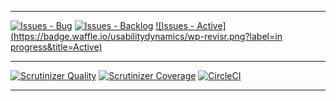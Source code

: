 ***
[![Issues - Bug](https://badge.waffle.io/usabilitydynamics/wp-revisr.png?label=bug&title=Bugs)](http://waffle.io/usabilitydynamics/wp-revisr)
[![Issues - Backlog](https://badge.waffle.io/usabilitydynamics/wp-revisr.png?label=backlog&title=Backlog)](http://waffle.io/usabilitydynamics/wp-revisr/)
[![Issues - Active](https://badge.waffle.io/usabilitydynamics/wp-revisr.png?label=in progress&title=Active)](http://waffle.io/usabilitydynamics/wp-revisr/)
***
[![Scrutinizer Quality](http://img.shields.io/scrutinizer/g/UsabilityDynamics/wp-revisr.svg)](https://scrutinizer-ci.com/g/UsabilityDynamics/wp-revisr)
[![Scrutinizer Coverage](http://img.shields.io/scrutinizer/coverage/g/UsabilityDynamics/wp-revisr.svg)](https://scrutinizer-ci.com/g/UsabilityDynamics/wp-revisr)
[![CircleCI](https://circleci.com/gh/UsabilityDynamics/wp-revisr.png?circle-token=b6b1c338ec2a46c96af33be801524849bd10b83e)](https://circleci.com/gh/UsabilityDynamics/wp-revisr)
***